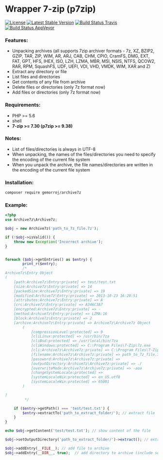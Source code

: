 # Wrapper 7-zip (p7zip)

[![License](https://poser.pugx.org/gemorroj/archive7z/license)](https://packagist.org/packages/gemorroj/archive7z)
[![Latest Stable Version](https://poser.pugx.org/gemorroj/archive7z/v/stable)](https://packagist.org/packages/gemorroj/archive7z)
[![Build Status Travis](https://secure.travis-ci.org/Gemorroj/Archive7z.png?branch=master)](https://travis-ci.org/Gemorroj/Archive7z)
[![Build Status AppVeyor](https://ci.appveyor.com/api/projects/status/3i7po8fka1eqdb8a)](https://ci.appveyor.com/project/Gemorroj/archive7z)


### Features:

- Unpacking archives (all supports 7zip archiver formats - 7z, XZ, BZIP2, GZIP, TAR, ZIP, WIM, AR, ARJ, CAB, CHM, CPIO, CramFS, DMG, EXT, FAT, GPT, HFS, IHEX, ISO, LZH, LZMA, MBR, MSI, NSIS, NTFS, QCOW2, RAR, RPM, SquashFS, UDF, UEFI, VDI, VHD, VMDK, WIM, XAR and Z)
- Extract any directory or file
- List files and directories
- Get contents of any file from archive
- Delete files or directories (only 7z format now)
- Add files or directories (only 7z format now)


### Requirements:

- PHP >= 5.6
- shell
- **7-zip >= 7.30 (p7zip >= 9.38)**


### Notes:

 - List of files/directories is always in UTF-8
 - When unpacking, the names of the files/directories you need to specify the encoding of the current file system
 - When you unpack the archive, the file names/directories are written in the encoding of the current file system


### Installation:
```bash
composer require gemorroj/archive7z
```


### Example:

```php
<?php
use Archive7z\Archive7z;

$obj = new Archive7z('path_to_7z_file.7z');

if (!$obj->isValid()) {
    throw new Exception('Incorrect archive');
}


foreach ($obj->getEntries() as $entry) {
        print_r($entry);
        /*
Archive7z\Entry Object
(
    [path:Archive7z\Entry:private] => test/test.txt
    [size:Archive7z\Entry:private] => 14
    [packedSize:Archive7z\Entry:private] => 19
    [modified:Archive7z\Entry:private] => 2013-10-23 16:28:51
    [attributes:Archive7z\Entry:private] => A
    [crc:Archive7z\Entry:private] => A346C3A7
    [encrypted:Archive7z\Entry:private] => -
    [method:Archive7z\Entry:private] => LZMA:16
    [block:Archive7z\Entry:private] => 2
    [archive:Archive7z\Entry:private] => Archive7z\Archive7z Object
        (
            [compressionLevel:protected] => 9
            [cliLinux:protected] => /usr/bin/7za
            [cliBsd:protected] => /usr/local/bin/7za
            [cliWindows:protected] => C:\Program Files\7-Zip\7z.exe
            [cli:Archive7z\Archive7z:private] => C:\Program Files\7-Zip\7z.exe
            [filename:Archive7z\Archive7z:private] => path_to_7z_file.7z
            [password:Archive7z\Archive7z:private] => 
            [outputDirectory:Archive7z\Archive7z:private] => ./
            [overwriteMode:Archive7z\Archive7z:private] => -aoa
            [changeSystemLocale:protected] => 
            [systemLocaleNix:protected] => en_US.utf8
            [systemLocaleWin:protected] => 65001
        )

)
         */

    if ($entry->getPath() === 'test/test.txt') {
        $entry->extractTo('path_to_extract_folder/'); // extract file
    }
}

echo $obj->getContent('test/test.txt'); // show content of the file

$obj->setOutputDirectory('path_to_extract_folder/')->extract(); // extract archive

$obj->addEntry(__FILE__); // add file to archive
$obj->addEntry(__DIR__, true);  // add directory to archive (include subfolders)
```
